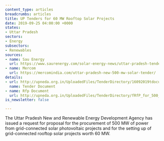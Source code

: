 ```yaml
---
content_type: articles
breadcrumbs: articles
title: UP Tenders for 60 MW Rooftop Solar Projects
date: 2019-09-25 04:00:00 +0000
states:
- Uttar Pradesh
sectors:
- Energy
subsectors:
- Renewables
sources:
- name: Sau Energy
  url: https://www.saurenergy.com/solar-energy-news/uttar-pradesh-tenders-60-mw-rooftop-solar-projects
- name: Mercom
  url: https://mercomindia.com/uttar-pradesh-new-500-mw-solar-tender/
details:
- url: http://upneda.org.in/UploadedFiles/TenderDirectory/16092019tdocument.pdf
  name: Tender Document
- name: Rfp Document
  url: http://upneda.org.in/UploadedFiles/TenderDirectory/fRfP_for_500_MW_Solar_Power_final_4.pdf
is_newsletter: false

---
```

The Uttar Pradesh New and Renewable Energy Development Agency has issued a request for proposal for the procurement of 500 MW of power from grid-connected solar photovoltaic projects and for the setting up of grid-connected rooftop solar projects worth 60 MW.
